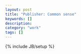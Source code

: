 ```yaml
---
layout: post
title: "Publisher: Common sense"
keywords: []
description: 
category: "work"
tags: []
---
```

{% include JB/setup %}


